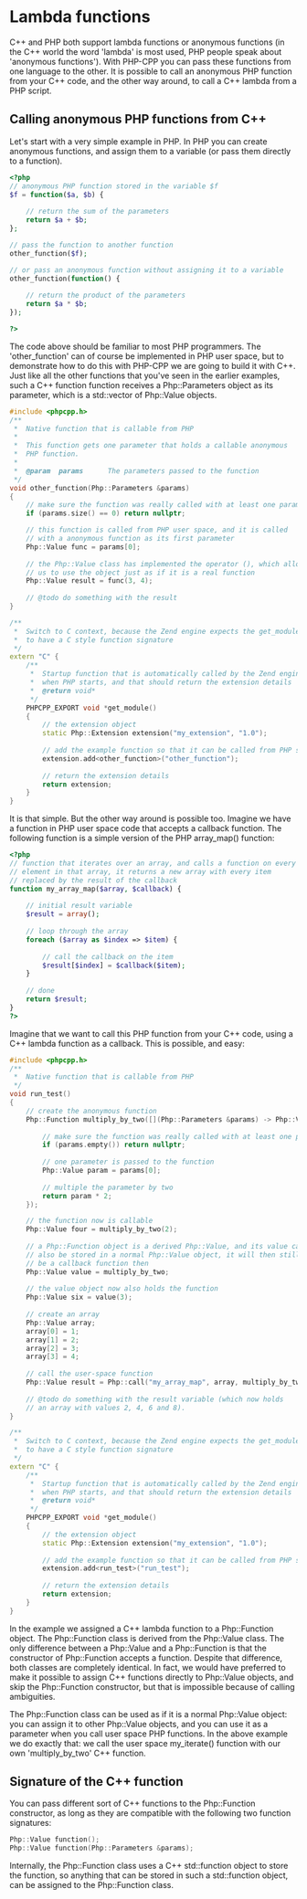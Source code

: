# Lambda functions

C++ and PHP both support lambda functions or anonymous functions (in 
the C++ world the word 'lambda' is most used, PHP people speak about
'anonymous functions'). With PHP-CPP you can pass these functions 
from one language to the other. It is possible to call an anonymous 
PHP function from your C++ code, and the other way around, to call a C++
lambda from a PHP script.

## Calling anonymous PHP functions from C++

Let's start with a very simple example in PHP. In PHP you can create
anonymous functions, and assign them to a variable (or pass them
directly to a function).

```php
<?php
// anonymous PHP function stored in the variable $f
$f = function($a, $b) {
    
    // return the sum of the parameters
    return $a + $b;
};

// pass the function to another function
other_function($f);

// or pass an anonymous function without assigning it to a variable
other_function(function() {
    
    // return the product of the parameters
    return $a * $b;
});

?>
```

The code above should be familiar to most PHP programmers. The 
'other_function' can of course be implemented in PHP user space,
but to demonstrate how to do this with PHP-CPP we are going to
build it with C++. Just like all the other functions that you've
seen in the earlier examples, such a C++ function function receives 
a Php::Parameters object as its parameter, which is a std::vector of 
Php::Value objects.

```cpp
#include <phpcpp.h>
/**
 *  Native function that is callable from PHP
 *
 *  This function gets one parameter that holds a callable anonymous
 *  PHP function.
 *
 *  @param  params      The parameters passed to the function
 */
void other_function(Php::Parameters &params)
{
    // make sure the function was really called with at least one parameter
    if (params.size() == 0) return nullptr;

    // this function is called from PHP user space, and it is called
    // with a anonymous function as its first parameter
    Php::Value func = params[0];
    
    // the Php::Value class has implemented the operator (), which allows
    // us to use the object just as if it is a real function
    Php::Value result = func(3, 4);
    
    // @todo do something with the result
}

/**
 *  Switch to C context, because the Zend engine expects the get_module()
 *  to have a C style function signature
 */
extern "C" {
    /**
     *  Startup function that is automatically called by the Zend engine
     *  when PHP starts, and that should return the extension details
     *  @return void*
     */
    PHPCPP_EXPORT void *get_module() 
    {
        // the extension object
        static Php::Extension extension("my_extension", "1.0");
        
        // add the example function so that it can be called from PHP scripts
        extension.add<other_function>("other_function");
        
        // return the extension details
        return extension;
    }
}
```
It is that simple. But the other way around is possible too. Imagine
we have a function in PHP user space code that accepts a callback 
function. The following function is a simple version of the 
PHP array_map() function:

```php
<?php
// function that iterates over an array, and calls a function on every
// element in that array, it returns a new array with every item
// replaced by the result of the callback
function my_array_map($array, $callback) {
    
    // initial result variable
    $result = array();
    
    // loop through the array
    foreach ($array as $index => $item) {
        
        // call the callback on the item
        $result[$index] = $callback($item);
    }
    
    // done
    return $result;
}
?>
```

Imagine that we want to call this PHP function from your C++ code,
using a C++ lambda function as a callback. This is possible, and easy:

```cpp
#include <phpcpp.h>
/**
 *  Native function that is callable from PHP
 */
void run_test()
{
    // create the anonymous function
    Php::Function multiply_by_two([](Php::Parameters &params) -> Php::Value {
        
        // make sure the function was really called with at least one parameter
        if (params.empty()) return nullptr;
        
        // one parameter is passed to the function
        Php::Value param = params[0];
        
        // multiple the parameter by two
        return param * 2;
    });

    // the function now is callable
    Php::Value four = multiply_by_two(2);
    
    // a Php::Function object is a derived Php::Value, and its value can 
    // also be stored in a normal Php::Value object, it will then still 
    // be a callback function then
    Php::Value value = multiply_by_two;
    
    // the value object now also holds the function
    Php::Value six = value(3);
    
    // create an array
    Php::Value array;
    array[0] = 1;
    array[1] = 2;
    array[2] = 3;
    array[3] = 4;
    
    // call the user-space function
    Php::Value result = Php::call("my_array_map", array, multiply_by_two);
    
    // @todo do something with the result variable (which now holds
    // an array with values 2, 4, 6 and 8).
}

/**
 *  Switch to C context, because the Zend engine expects the get_module()
 *  to have a C style function signature
 */
extern "C" {
    /**
     *  Startup function that is automatically called by the Zend engine
     *  when PHP starts, and that should return the extension details
     *  @return void*
     */
    PHPCPP_EXPORT void *get_module() 
    {
        // the extension object
        static Php::Extension extension("my_extension", "1.0");
        
        // add the example function so that it can be called from PHP scripts
        extension.add<run_test>("run_test");
        
        // return the extension details
        return extension;
    }
}
```
In the example we assigned a C++ lambda function to a Php::Function
object. The Php::Function class is derived from the Php::Value class.
The only difference between a Php::Value and a Php::Function is
that the constructor of Php::Function accepts a function. Despite 
that difference, both classes are completely identical. In fact, we 
would have preferred to make it possible to assign C++ functions 
directly to Php::Value objects, and skip the Php::Function 
constructor, but that is impossible because of calling ambiguities.

The Php::Function class can be used as if it is a normal Php::Value
object: you can assign it to other Php::Value objects, and you
can use it as a parameter when you call user space PHP functions.
In the above example we do exactly that: we call the user space
my_iterate() function with our own 'multiply_by_two' C++ function.

## Signature of the C++ function

You can pass different sort of C++ functions to the Php::Function
constructor, as long as they are compatible with the following two
function signatures:

```cpp
Php::Value function();
Php::Value function(Php::Parameters &params);
```

Internally, the Php::Function class uses a C++ std::function object 
to store the function, so anything that can be stored in such a 
std::function object, can be assigned to the Php::Function class.
